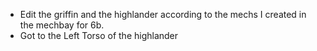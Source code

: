 - Edit the griffin and the highlander according to the mechs I created in the mechbay for 6b.
- Got to the Left Torso of the highlander
